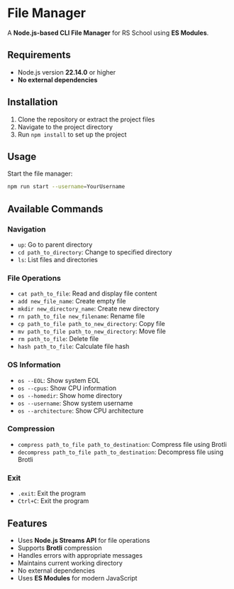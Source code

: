 # File Manager

A **Node.js-based CLI File Manager** for RS School using **ES Modules**.

## Requirements

- Node.js version **22.14.0** or higher  
- **No external dependencies**

## Installation

1. Clone the repository or extract the project files  
2. Navigate to the project directory  
3. Run `npm install` to set up the project

## Usage

Start the file manager:

```bash
npm run start --username=YourUsername
```

## Available Commands

### Navigation

- `up`: Go to parent directory  
- `cd path_to_directory`: Change to specified directory  
- `ls`: List files and directories

### File Operations

- `cat path_to_file`: Read and display file content  
- `add new_file_name`: Create empty file  
- `mkdir new_directory_name`: Create new directory  
- `rn path_to_file new_filename`: Rename file  
- `cp path_to_file path_to_new_directory`: Copy file  
- `mv path_to_file path_to_new_directory`: Move file  
- `rm path_to_file`: Delete file  
- `hash path_to_file`: Calculate file hash

### OS Information

- `os --EOL`: Show system EOL  
- `os --cpus`: Show CPU information  
- `os --homedir`: Show home directory  
- `os --username`: Show system username  
- `os --architecture`: Show CPU architecture

### Compression

- `compress path_to_file path_to_destination`: Compress file using Brotli  
- `decompress path_to_file path_to_destination`: Decompress file using Brotli

### Exit

- `.exit`: Exit the program  
- `Ctrl+C`: Exit the program

## Features

- Uses **Node.js Streams API** for file operations  
- Supports **Brotli** compression  
- Handles errors with appropriate messages  
- Maintains current working directory  
- No external dependencies  
- Uses **ES Modules** for modern JavaScript
